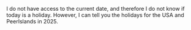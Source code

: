 I do not have access to the current date, and therefore I do not know if today is a holiday. However, I can tell you the holidays for the USA and PeerIslands in 2025.